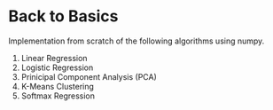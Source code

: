 # Back to Basics

Implementation from scratch of the following algorithms using numpy.

1. Linear Regression
2. Logistic Regression
3. Prinicipal Component Analysis (PCA)
4. K-Means Clustering
5. Softmax Regression
